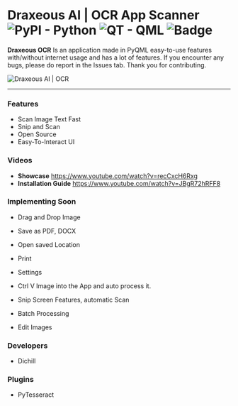 # Draxeous AI | OCR App Scanner <img alt="PyPI - Python" src="https://img.shields.io/pypi/pyversions/Django"> <img alt="QT - QML" src="https://img.shields.io/badge/qt-qml-orange"> <img alt="Badge" src="https://img.shields.io/badge/Draxeous-AI-blue">
**Draxeous OCR** Is an application made in PyQML easy-to-use features with/without internet usage and has a lot of features. If you encounter any bugs, please do report in the Issues tab. Thank you for contributing.

<img src="https://media.discordapp.net/attachments/803068906784161803/874320513877549096/unknown.png" align="center" alt="Draxeous AI | OCR">

<hr>

### Features
* Scan Image Text Fast
* Snip and Scan
* Open Source
* Easy-To-Interact UI

### Videos
* **Showcase** https://www.youtube.com/watch?v=recCxcH6Rxg
* **Installation Guide** https://www.youtube.com/watch?v=JBgR72hRFF8

### Implementing Soon
* Drag and Drop Image
* Save as PDF, DOCX
* Open saved Location
* Print
* Settings

* Ctrl V Image into the App and auto process it.
* Snip Screen Features, automatic Scan
* Batch Processing
* Edit Images

### Developers
* Dichill

### Plugins
* PyTesseract
